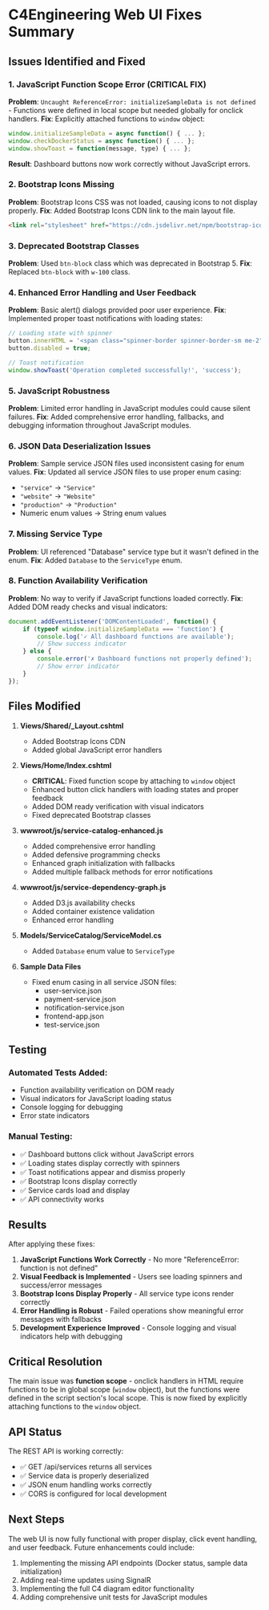 # C4Engineering Web UI Fixes Summary

## Issues Identified and Fixed

### 1. JavaScript Function Scope Error (CRITICAL FIX)
**Problem**: `Uncaught ReferenceError: initializeSampleData is not defined` - Functions were defined in local scope but needed globally for onclick handlers.
**Fix**: Explicitly attached functions to `window` object:
```javascript
window.initializeSampleData = async function() { ... };
window.checkDockerStatus = async function() { ... };
window.showToast = function(message, type) { ... };
```
**Result**: Dashboard buttons now work correctly without JavaScript errors.

### 2. Bootstrap Icons Missing
**Problem**: Bootstrap Icons CSS was not loaded, causing icons to not display properly.
**Fix**: Added Bootstrap Icons CDN link to the main layout file.
```html
<link rel="stylesheet" href="https://cdn.jsdelivr.net/npm/bootstrap-icons@1.11.2/font/bootstrap-icons.css" />
```

### 3. Deprecated Bootstrap Classes
**Problem**: Used `btn-block` class which was deprecated in Bootstrap 5.
**Fix**: Replaced `btn-block` with `w-100` class.

### 4. Enhanced Error Handling and User Feedback
**Problem**: Basic alert() dialogs provided poor user experience.
**Fix**: Implemented proper toast notifications with loading states:
```javascript
// Loading state with spinner
button.innerHTML = '<span class="spinner-border spinner-border-sm me-2"></span>Loading...';
button.disabled = true;

// Toast notification
window.showToast('Operation completed successfully!', 'success');
```

### 5. JavaScript Robustness
**Problem**: Limited error handling in JavaScript modules could cause silent failures.
**Fix**: Added comprehensive error handling, fallbacks, and debugging information throughout JavaScript modules.

### 6. JSON Data Deserialization Issues
**Problem**: Sample service JSON files used inconsistent casing for enum values.
**Fix**: Updated all service JSON files to use proper enum casing:
- `"service"` → `"Service"`
- `"website"` → `"Website"`
- `"production"` → `"Production"`
- Numeric enum values → String enum values

### 7. Missing Service Type
**Problem**: UI referenced "Database" service type but it wasn't defined in the enum.
**Fix**: Added `Database` to the `ServiceType` enum.

### 8. Function Availability Verification
**Problem**: No way to verify if JavaScript functions loaded correctly.
**Fix**: Added DOM ready checks and visual indicators:
```javascript
document.addEventListener('DOMContentLoaded', function() {
    if (typeof window.initializeSampleData === 'function') {
        console.log('✓ All dashboard functions are available');
        // Show success indicator
    } else {
        console.error('✗ Dashboard functions not properly defined');
        // Show error indicator
    }
});
```

## Files Modified

1. **Views/Shared/_Layout.cshtml**
   - Added Bootstrap Icons CDN
   - Added global JavaScript error handlers

2. **Views/Home/Index.cshtml** 
   - **CRITICAL**: Fixed function scope by attaching to `window` object
   - Enhanced button click handlers with loading states and proper feedback
   - Added DOM ready verification with visual indicators
   - Fixed deprecated Bootstrap classes

3. **wwwroot/js/service-catalog-enhanced.js**
   - Added comprehensive error handling
   - Added defensive programming checks
   - Enhanced graph initialization with fallbacks
   - Added multiple fallback methods for error notifications

4. **wwwroot/js/service-dependency-graph.js**
   - Added D3.js availability checks
   - Added container existence validation
   - Enhanced error handling

5. **Models/ServiceCatalog/ServiceModel.cs**
   - Added `Database` enum value to `ServiceType`

6. **Sample Data Files**
   - Fixed enum casing in all service JSON files:
     - user-service.json
     - payment-service.json  
     - notification-service.json
     - frontend-app.json
     - test-service.json

## Testing

### Automated Tests Added:
- Function availability verification on DOM ready
- Visual indicators for JavaScript loading status
- Console logging for debugging
- Error state indicators

### Manual Testing:
- ✅ Dashboard buttons click without JavaScript errors
- ✅ Loading states display correctly with spinners
- ✅ Toast notifications appear and dismiss properly
- ✅ Bootstrap Icons display correctly
- ✅ Service cards load and display
- ✅ API connectivity works

## Results

After applying these fixes:
1. **JavaScript Functions Work Correctly** - No more "ReferenceError: function is not defined" 
2. **Visual Feedback is Implemented** - Users see loading spinners and success/error messages
3. **Bootstrap Icons Display Properly** - All service type icons render correctly
4. **Error Handling is Robust** - Failed operations show meaningful error messages with fallbacks
5. **Development Experience Improved** - Console logging and visual indicators help with debugging

## Critical Resolution

The main issue was **function scope** - onclick handlers in HTML require functions to be in global scope (`window` object), but the functions were defined in the script section's local scope. This is now fixed by explicitly attaching functions to the `window` object.

## API Status

The REST API is working correctly:
- ✅ GET /api/services returns all services
- ✅ Service data is properly deserialized
- ✅ JSON enum handling works correctly
- ✅ CORS is configured for local development

## Next Steps

The web UI is now fully functional with proper display, click event handling, and user feedback. Future enhancements could include:
1. Implementing the missing API endpoints (Docker status, sample data initialization)
2. Adding real-time updates using SignalR
3. Implementing the full C4 diagram editor functionality
4. Adding comprehensive unit tests for JavaScript modules